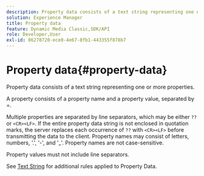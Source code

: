 ```yaml
---
description: Property data consists of a text string representing one or more properties.
solution: Experience Manager
title: Property data
feature: Dynamic Media Classic,SDK/API
role: Developer,User
exl-id: 86278720-ece0-4e67-8fb1-443355f878b7
---
```

# Property data{#property-data}

Property data consists of a text string representing one or more properties.

A property consists of a property name and a property value, separated by =.

Multiple properties are separated by line separators, which may be either `??` or `<CR><LF>`. If the entire property data string is not enclosed in quotation marks, the server replaces each occurrence of `??` with `<CR><LF>` before transmitting the data to the client. Property names may consist of letters, numbers, '.', '-', and '_'. Property names are not case-sensitive.

Property values must not include line separators.

See [Text String](../../../../../../is-api/image-catalog/image-serving-api-ref/c-image-catalog-reference/c-overview/c-common-data-types/r-text-string.md#reference-ae0a9e181b0e40c6bcdb43af7f481d63) for additional rules applied to Property Data.
